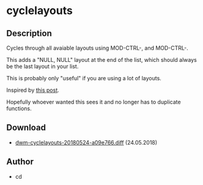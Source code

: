 cyclelayouts
============

Description
-----------
Cycles through all avaiable layouts using MOD-CTRL-, and MOD-CTRL-.

This adds a "NULL, NULL" layout at the end of the list, which should always be
the last layout in your list.

This is probably only "useful" if you are using a lot of layouts.

Inspired by [this post](https://bbs.archlinux.org/viewtopic.php?id=103402).

Hopefully whoever wanted this sees it and no longer has to duplicate functions.

Download
--------
* [dwm-cyclelayouts-20180524-a09e766.diff](dwm-cyclelayouts-20180524-a09e766.diff) (24.05.2018)

Author
------
* cd
